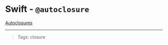 # Swift - `@autoclosure`

[Autoclosures](https://docs.swift.org/swift-book/LanguageGuide/Closures.html#ID543)

---

> Tags: closure

